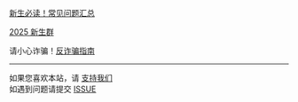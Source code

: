<a href="/notes/freshGuide/FAQ.html" id="currentUrlLink">新生必读！常见问题汇总</a>  

[2025 新生群](https://qm.qq.com/q/QTfKxShMGu)

请小心诈骗！<a href="/notes/freshGuide/antiScam.html" id="currentUrlLink">反诈骗指南</a>

---
如果您喜欢本站，请 <a href="/donate.html" id="currentUrlLink">支持我们</a>  
如遇到问题请提交 [ISSUE](https://github.com/NJUST-OpenLib/NJUST-Manual/issues)